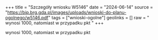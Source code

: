 +++
title = "Szczegóły wniosku W5146"
date = "2024-06-14"
source = "https://bip.brg.gda.pl/images/uploads/wnioski-do-planu-ogolnego/w5146.pdf"
tags = ["wnioski-ogolne"]
geolinks = []
raw = " wynosi 1000, natomiast w przypadku pkt "
+++

 wynosi 1000, natomiast w przypadku pkt 


